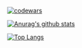 [![codewars](https://www.codewars.com/users/fr4nkln11/badges/large)](https://www.codewars.com/users/fr4nkln11/badges/large)

[![Anurag's github stats](https://github-readme-stats.vercel.app/api?username=fr4nkln11)](https://github.com/anuraghazra/github-readme-stats)

[![Top Langs](https://github-readme-stats.vercel.app/api/top-langs/?username=fr4nkln11)](https://github.com/anuraghazra/github-readme-stats)
